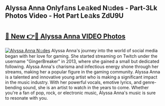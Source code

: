 ## Alyssa Anna Onlyf𝚊ns Le𝚊ked N𝚞des - Part-3Lk Photos Video - Hot Part Le𝚊ks ZdU9U

# <h2><a href="http://ab48729.deff.icu/?id=Alyssa+Anna">🔗 New 👉🔴 Alyssa Anna VIDEO Photos</a></h2>

[![Alyssa Anna N𝚞des](https://i.imgur.com/rIISA9y.gif)](http://ab48729.deff.icu/?id=Alyssa+Anna)
Alyssa Anna's journey into the world of social media began with her love for gaming. She started streaming on Twitch under the username "GingerBreaker" in 2013, where she gained a small but dedicated following. Alyssa Anna's charisma and infectious energy shone through her streams, making her a popular figure in the gaming community. Alyssa Anna is a talented and innovative young artist who is making a significant impact in the music industry. With her powerful vocals, emotive lyrics, and genre-bending sound, she is an artist to watch in the years to come. Whether you're a fan of pop, rock, or electronic music, Alyssa Anna's music is sure to resonate with you.
